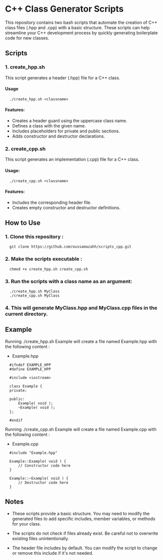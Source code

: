 
# C++ Class Generator Scripts

This repository contains two bash scripts that automate the creation of C++ class files (.hpp and .cpp) with a basic structure. These scripts can help streamline your C++ development process by quickly generating boilerplate code for new classes.

## Scripts

### 1. create_hpp.sh

This script generates a header (.hpp) file for a C++ class.
#### Usage

```
  ./create_hpp.sh <classname>
```
#### Features:

- Creates a header guard using the uppercase class name.
- Defines a class with the given name.
- Includes placeholders for private and public sections.
- Adds constructor and destructor declarations.

### 2. create_cpp.sh

This script generates an implementation (.cpp) file for a C++ class.
#### Usage:

```
  ./create_cpp.sh <classname>
```
#### Features:

- Includes the corresponding header file.
- Creates empty constructor and destructor definitions.

## How to Use

### 1. Clone this repository :

```
  git clone https://github.com/oussamazahh/scripts_cpp.git
```

### 2. Make the scripts executable :

```
  chmod +x create_hpp.sh create_cpp.sh
```

### 3. Run the scripts with a class name as an argument:

```
  ./create_hpp.sh MyClass
  ./create_cpp.sh MyClass
```

### 4. This will generate MyClass.hpp and MyClass.cpp files in the current directory.


## Example

Running ./create_hpp.sh Example will create a file named Example.hpp with the following content :
- Example.hpp
```
  #ifndef EXAMPLE_HPP
  #define EXAMPLE_HPP

  #include <iostream>

  class Example {
  private:

  public:
      Example( void );
      ~Example( void );
  };

  #endif
```

Running ./create_cpp.sh Example will create a file named Example.cpp with the following content :
- Example.cpp
```
  #include "Example.hpp"

  Example::Example( void ) {
      // Constructor code here
  }

  Example::~Example( void ) {
      // Destructor code here
  }
```
## Notes

- These scripts provide a basic structure. You may need to modify the generated files to add specific includes, member variables, or methods for your class.

- The scripts do not check if files already exist. Be careful not to overwrite existing files unintentionally.

- The header file includes <iostream> by default. You can modify the script to change or remove this include if it's not needed.
